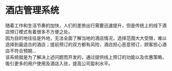 # 酒店管理系统
随着工作和生活节奏的加快，人们的差旅出行需要迅速提升，但是传统上的线下酒店预订模式有着很多不方便之处。  
因为目的地往往是外地，无法全面了解当地的酒店情况，选择范围大大受限，难以选择到最适合的酒店；提前预订的双方都有风险，酒店担心恶意预订，顾客担心酒店不符合预期...  
该系统就是为了解决上述问题而开发的，通过提供线上预订的功能以及优惠策略，吸引更多的用户使用及酒店入驻，提高公司盈利水平。  
